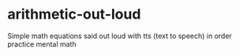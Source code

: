 # arithmetic-out-loud
Simple math equations said out loud with tts (text to speech) in order practice mental math
